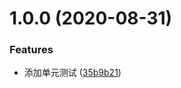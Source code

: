 # 1.0.0 (2020-08-31)


### Features

* 添加单元测试 ([35b9b21](https://github.com/ruioslr/webapp-lover/commit/35b9b215bd90b61aa3bac84e35153e0ae5cb9a75))



